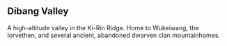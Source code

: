 ## Dibang Valley

A high-altitude valley in the Ki-Rin Ridge. Home to Wukeiwang, the Iorvethen, and several ancient, abandoned dwarven clan mountainhomes.